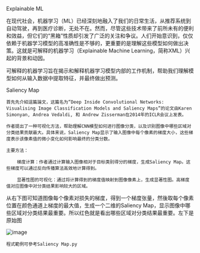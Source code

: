  Explainable ML

在现代社会，机器学习（ML）已经深刻地融入了我们的日常生活，从推荐系统到自动驾驶，再到医疗诊断，无处不在。然而，尽管这些技术带来了前所未有的便利和效益，但它们的“黑箱”性质却引发了广泛的关注和争议。人们开始意识到，仅仅依赖于机器学习模型的高准确性是不够的，更重要的是理解这些模型如何做出决策。这就是可解释的机器学习（Explainable Machine Learning，简称XML）兴起的背景和动因。

可解释的机器学习旨在揭示和解释机器学习模型内部的工作机制，帮助我们理解模型如何从输入数据中提取特征，并最终做出预测。

Saliency Map

    首先先介紹這篇論文，这篇名为“Deep Inside Convolutional Networks: Visualising Image Classification Models and Saliency Maps”的论文由Karen Simonyan, Andrea Vedaldi, 和 Andrew Zisserman在2014年的ICLR会议上发表。

    作者提出了一种可视化方法，帮助理解CNN模型如何进行图像分类，以及识别图像中哪些区域对分类结果贡献最大。具体来说，Saliency Map显示了输入图像中每个像素的梯度大小，这些梯度表示该像素值的微小变化如何影响最终的分类分数。

    主要方法：

        梯度计算：作者通过计算输入图像相对于目标类别得分的梯度，生成Saliency Map。这些梯度可以通过反向传播算法高效地计算得到。
        
        显著性图的可视化：通过将计算得到的梯度值映射到图像像素上，生成显著性图。高梯度值对应图像中对分类结果影响较大的区域。

   从右下图可知道图像每个像素对损失的梯度，得到一个梯度张量，然後取每个像素位置在颜色通道上梯度的最大值，生成一个二维的Saliency Map，显示图像中哪些区域对分类结果最重要。所以红色就是看出哪些区域对分类结果最重要。左下是原始图
    
![image](https://github.com/joycelai140420/Project/assets/167413809/c463b55b-8f92-415c-b435-14a3a12203c7)


    程式範例可參考Saliency Map.py

        
